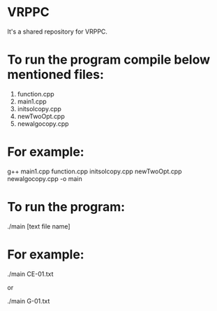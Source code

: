 # VRPPC
It's a shared repository for VRPPC. 


# To run the program compile below mentioned files:

1. function.cpp
2. main1.cpp
3. initsolcopy.cpp
4. newTwoOpt.cpp
5. newalgocopy.cpp

# For example:

g++ main1.cpp function.cpp initsolcopy.cpp newTwoOpt.cpp newalgocopy.cpp -o main

# To run the program:

./main [text file name]

# For example:

./main CE-01.txt

or 

./main G-01.txt

